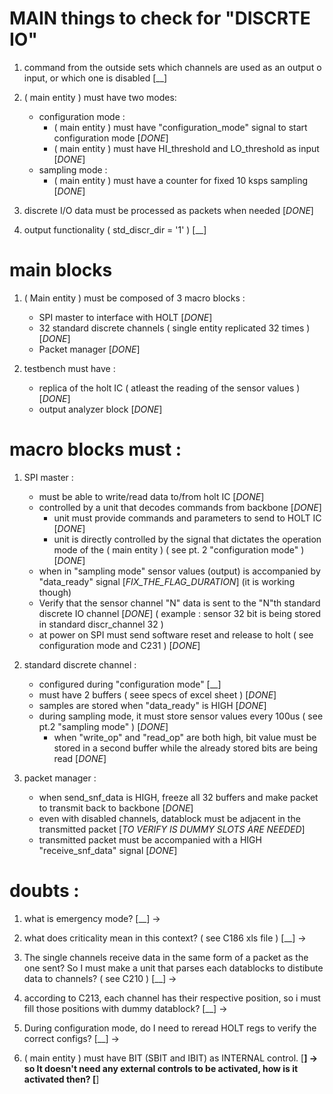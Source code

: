 # MAIN things to check for "DISCRTE IO"
1. command from the outside sets which channels are used as an output o input, or which one is disabled [__]
2. ( main entity ) must have two modes:
    - configuration mode :
        * ( main entity ) must have "configuration_mode" signal to start configuration mode [_DONE_]
        * ( main entity ) must have HI_threshold and LO_threshold as input [_DONE_]
    - sampling mode :
        * ( main entity ) must have a counter for fixed 10 ksps sampling [_DONE_]

3. discrete I/O data must be processed as packets when needed [_DONE_]


5. output functionality ( std_discr_dir = '1' ) [__]

# main blocks
1. ( Main entity ) must be composed of 3 macro blocks :
    - SPI master to interface with HOLT [_DONE_]
    - 32 standard discrete channels ( single entity replicated 32 times ) [_DONE_]
    - Packet manager [_DONE_]

2. testbench must have :
    - replica of the holt IC ( atleast the reading of the sensor values ) [_DONE_]
    - output analyzer block [_DONE_]

# macro blocks must :
1. SPI master :
    * must be able to write/read data to/from holt IC [_DONE_]
    * controlled by a unit that decodes commands from backbone [_DONE_]
        + unit must provide commands and parameters to send to HOLT IC [_DONE_]
        + unit is directly controlled by the signal that dictates the operation mode of the ( main entity ) ( see pt. 2 "configuration mode" ) [_DONE_]               
    * when in "sampling mode" sensor values (output) is accompanied by "data_ready" signal [_FIX_THE_FLAG_DURATION_] (it is working though)
    * Verify that the sensor channel "N" data is sent to the "N"th standard discrete IO channel [_DONE_]
        ( example : sensor 32 bit is being stored in standard discr_channel 32  )
    * at power on SPI must send software reset and release to holt ( see configuration mode and C231 ) [_DONE_]

2. standard discrete channel :
    * configured during "configuration mode" [__]
    * must have 2 buffers ( seee specs of excel sheet ) [_DONE_]
    * samples are stored when "data_ready" is HIGH [_DONE_]
    * during sampling mode, it must store sensor values every 100us ( see pt.2 "sampling mode" ) [_DONE_]
        + when "write_op" and "read_op" are both high, bit value must be stored in a second buffer while
          the already stored bits are being read [_DONE_]

3. packet manager :
    * when send_snf_data is HIGH, freeze all 32 buffers and make packet to transmit back to backbone [_DONE_]
    * even with disabled channels, datablock must be adjacent in the transmitted packet [_TO VERIFY IS DUMMY SLOTS ARE NEEDED_]
    * transmitted packet must be accompanied with a HIGH "receive_snf_data" signal [_DONE_]

# doubts :
1. what is emergency mode? [__]
    ->

2. what does criticality mean in this context? ( see C186 xls file ) [__]
    ->

3. The single channels receive data in the same form of a packet as the one sent?
   So I must make a unit that parses each datablocks to distibute data to channels? ( see C210 ) [__]
    ->

4. according to C213, each channel has their respective position, so i must fill those positions with
   dummy datablock? [__]
   ->

5. During configuration mode, do I need to reread HOLT regs to verify the correct configs? [__]
   ->

4. ( main entity ) must have BIT (SBIT and IBIT) as INTERNAL control. [__]
   -> so It doesn't need any external controls to be activated, how is it activated then? [__]

